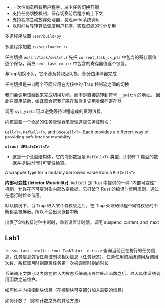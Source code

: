 - 一次性加载所有用户程序，减少任务切换开销
- 支持任务切换机制，保存切换前后程序的上下文
- 支持程序主动放弃处理器，实现yield系统调用
- 以时间片轮转算法调度用户程序，实现资源的时分复用

多道程序放置
`user/build/py`

多道程序加载
`os/src/loader.rs`

任务切换
`os/src/task/switch.S`
先把 `current_task_cx_ptr` 中包含的寄存器值逐个保存，再把 `next_task_cx_ptr` 中包含的寄存器值逐个恢复。

与trap切换不同，它不涉及特权级切换，部分由编译器完成

任务切换是来自两个不同应用在内核中的 Trap 控制流之间的切换

我们会调用该函数来完成切换功能，而不是直接跳转到符号 `__switch` 的地址。 因此在调用前后，编译器会帮我们保存和恢复调用者保存寄存器。

调用 `sys_yield` 可以避免等待过程造成的资源浪费。

内核需要一个全局的任务管理器来管理这些任务控制块：

`Cell<T>`, `RefCell<T>`, and `OnceCell<T>`. Each provides a different way of providing safe interior mutability.

**`struct UPSafeCell<T>`**:

- 这是一个泛型结构体，它的内部数据是 `RefCell<T>` 类型，即持有 `T` 类型的数据并提供运行时可变性检查。

A wrapper type for a mutably borrowed value from a `RefCell<T>`

**内部可变性 (Interior Mutability)**: `RefCell` 是 Rust 中提供的一种 "内部可变性" 机制，允许在不可变对象内部改变数据。它打破了 Rust 的编译时借用规则，通过在运行时检查借用。

默认情况下，当 Trap 进入某个特权级之后，在 Trap 处理的过程中同特权级的中断都会被屏蔽。所以不会出现嵌套中断

出发了S特权级时钟中断时，重新设置计时器，调用`suspend_current_and_next



## Lab1

`fn sys_task_info(ti: *mut TaskInfo) -> isize`
查询当前正在执行的任务信息，任务信息包括任务控制块相关信息（任务状态）、任务使用的系统调用及调用次数、系统调用时刻距离任务第一次被调度时刻的时长

系统调用次数可以考虑在进入内核态系统调用异常处理函数之后，进入具体系统调用函数之前维护。

如何维护内核控制块信息（在控制块可变部分加入需要的信息）

如何计数？（除桶计数之外的其他方法）


